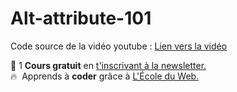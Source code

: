 # Alt-attribute-101

Code source de la vidéo youtube : [Lien vers la vidéo](https://youtu.be/j-t8fa2omRA)

🚀 1 **Cours gratuit** en [t'inscrivant à la newsletter.](https://www.le-designer-du-web.com/news) <br>
🔥  &nbsp;Apprends à **coder** grâce à [L'École du Web.](https://www.ecole-du-web.net)

